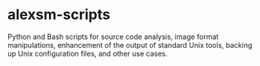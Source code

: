 # alexsm-scripts

Python and Bash scripts for source code analysis, image format manipulations, enhancement of the output of standard Unix tools, backing up Unix configuration files, and other use cases. 
